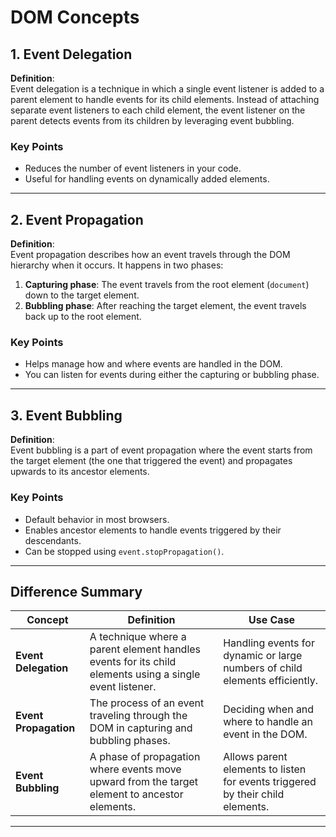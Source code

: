 # DOM Concepts

## 1. Event Delegation
**Definition**:  
Event delegation is a technique in which a single event listener is added to a parent element to handle events for its child elements. Instead of attaching separate event listeners to each child element, the event listener on the parent detects events from its children by leveraging event bubbling.

### **Key Points**
- Reduces the number of event listeners in your code.
- Useful for handling events on dynamically added elements.

---

## 2. Event Propagation
**Definition**:  
Event propagation describes how an event travels through the DOM hierarchy when it occurs. It happens in two phases:

1. **Capturing phase**: The event travels from the root element (`document`) down to the target element.  
2. **Bubbling phase**: After reaching the target element, the event travels back up to the root element.

### **Key Points**
- Helps manage how and where events are handled in the DOM.
- You can listen for events during either the capturing or bubbling phase.

---

## 3. Event Bubbling
**Definition**:  
Event bubbling is a part of event propagation where the event starts from the target element (the one that triggered the event) and propagates upwards to its ancestor elements.

### **Key Points**
- Default behavior in most browsers.
- Enables ancestor elements to handle events triggered by their descendants.
- Can be stopped using `event.stopPropagation()`.

---

## **Difference Summary**
| **Concept**            | **Definition**                                                                                         | **Use Case**                                                                                  |
|------------------------|--------------------------------------------------------------------------------------------------------|----------------------------------------------------------------------------------------------|
| **Event Delegation**   | A technique where a parent element handles events for its child elements using a single event listener.| Handling events for dynamic or large numbers of child elements efficiently.                   |
| **Event Propagation**  | The process of an event traveling through the DOM in capturing and bubbling phases.                    | Deciding when and where to handle an event in the DOM.                                       |
| **Event Bubbling**     | A phase of propagation where events move upward from the target element to ancestor elements.          | Allows parent elements to listen for events triggered by their child elements.              |

---


